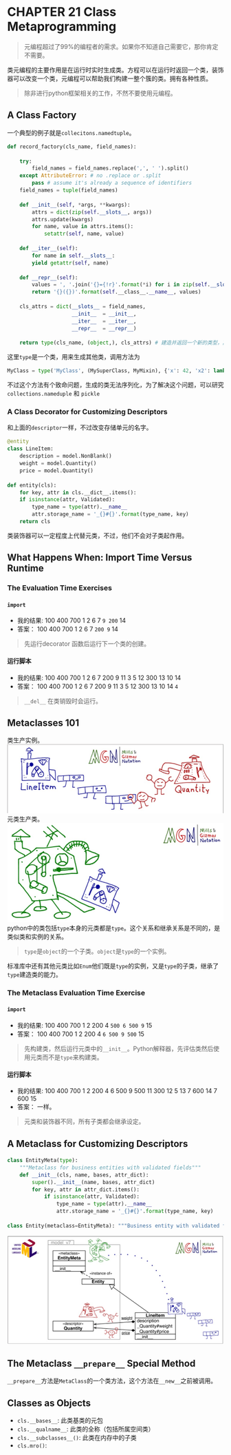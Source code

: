 # CHAPTER 21 Class Metaprogramming

> 元编程超过了99%的编程者的需求。如果你不知道自己需要它，那你肯定不需要。

类元编程的主要作用是在运行时实时生成类。方程可以在运行时返回一个类，装饰器可以改变一个类，元编程可以帮助我们构建一整个簇的类。拥有各种性质。

> 除非进行python框架相关的工作，不然不要使用元编程。

## A Class Factory

一个典型的例子就是`collecitons.namedtuple`。

```python
def record_factory(cls_name, field_names): 

    try:
        field_names = field_names.replace(',', ' ').split() 
    except AttributeError: # no .replace or .split
        pass # assume it's already a sequence of identifiers 
    field_names = tuple(field_names)

    def __init__(self, *args, **kwargs):
        attrs = dict(zip(self.__slots__, args)) 
        attrs.update(kwargs)
        for name, value in attrs.items():
            setattr(self, name, value)

    def __iter__(self):
        for name in self.__slots__:
        yield getattr(self, name)

    def __repr__(self):
        values = ', '.join('{}={!r}'.format(*i) for i in zip(self.__slots__, self)) 
        return '{}({})'.format(self.__class__.__name__, values)

    cls_attrs = dict(__slots__ = field_names,
                     __init__  = __init__,
                     __iter__  = __iter__,
                     __repr__  = __repr__)

    return type(cls_name, (object,), cls_attrs) # 建造并返回一个新的类型，其

```

这里`type`是一个类，用来生成其他类，调用方法为
```python
MyClass = type('MyClass', (MySuperClass, MyMixin), {'x': 42, 'x2': lambda self: self.x * 2})
```
不过这个方法有个致命问题，生成的类无法序列化，为了解决这个问题，可以研究`collections.nameduple` 和 `pickle`

### A Class Decorator for Customizing Descriptors

和上面的`descriptor`一样，不过改变存储单元的名字。
```python
@entity
class LineItem:
    description = model.NonBlank() 
    weight = model.Quantity() 
    price = model.Quantity()

def entity(cls):
    for key, attr in cls.__dict__.items():
    if isinstance(attr, Validated):
        type_name = type(attr).__name__
        attr.storage_name = '_{}#{}'.format(type_name, key)
    return cls
```

类装饰器可以一定程度上代替元类，不过，他们不会对子类起作用。

## What Happens When: Import Time Versus Runtime
### The Evaluation Time Exercises

#### `import` 
- 我的结果:
100 400 700 1 2 6 7 `9 200` 14
- 答案：
100 400 700 1 2 6 7 `200 9` 14

> 先运行decorator 函数后运行下一个类的创建。

#### 运行脚本
- 我的结果:
100 400 700 1 2 6 7 200 9 11 3 5 12 300 13 10 14  
- 答案：
100 400 700 1 2 6 7 200 9 11 3 5 12 300 13 10 14 `4`

> `__del__` 在类销毁时会运行。

## Metaclasses 101
类生产实例。![class](class.jpg)
元类生产类。![metaclass](metaclass.jpg)
python中的类包括`type`本身的元类都是`type`。这个关系和继承关系是不同的，是类似类和实例的关系。

> `type`是`object`的一个子类。`object`是`type`的一个实例。

标准库中还有其他元类比如`Enum`他们既是`type`的实例，又是`type`的子类，继承了`type`建造类的能力。

### The Metaclass Evaluation Time Exercise

#### `import` 
- 我的结果:
100 400 700 1 2 200 4 `500 6 500 9` 15 
- 答案：
100 400 700 1 2 200 4 `6 500 9 500` 15

> 先构建类，然后运行元类中的`__init__`。Python解释器，先评估类然后使用元类而不是`type`来构建类。

#### 运行脚本
- 我的结果:
100 400 700 1 2 200 4 6 500 9 500 11 300 12 5 13 7 600 14 7 600 15
- 答案：
一样。

> 元类和装饰器不同，所有子类都会继承设定。

## A Metaclass for Customizing Descriptors

```python
class EntityMeta(type):
    """Metaclass for business entities with validated fields"""
    def __init__(cls, name, bases, attr_dict):
        super().__init__(name, bases, attr_dict) 
        for key, attr in attr_dict.items():
            if isinstance(attr, Validated):
                type_name = type(attr).__name__
                attr.storage_name = '_{}#{}'.format(type_name, key)

class Entity(metaclass=EntityMeta): """Business entity with validated fields"""
```

![entity](entity.jpg)

## The Metaclass `__prepare__` Special Method

`__prepare__`方法是`MetaClass`的一个类方法，这个方法在`__new__`之前被调用。

## Classes as Objects

- `cls.__bases__`: 此类基类的元包
- `cls.__qualname__`: 此类的全称（包括所属空间类）
- `cls.__subclasses__()`: 此类在内存中的子类
- `cls.mro()`: 

